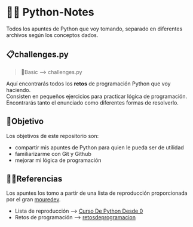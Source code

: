 # 🐍📓 Python-Notes
Todos los apuntes de Python que voy tomando, separado en diferentes archivos según los conceptos dados.

## 📋challenges.py
> 📂Basic --> challenges.py

Aquí encontrarás todos los **retos** de programación Python que voy haciendo.\
Consisten en pequeños ejercicios para practicar lógica de programación. Encontrarás tanto el enunciado como diferentes formas de resolverlo.

## 🎯Objetivo
Los objetivos de este repositorio son:
- compartir mis apuntes de Python para quien le pueda ser de utilidad
- familiarizarme con Git y Github
- mejorar mi lógica de programación

## 👨‍💻Referencias
Los apuntes los tomo a partir de una lista de reproducción proporcionada por el gran [mouredev](https://github.com/mouredev).
- Lista de reproducción --> [Curso De Python Desde 0](https://www.youtube.com/playlist?list=PLNdFk2_brsRdgQXLIlKBXQDeRf3qvXVU_)
- Retos de programación --> [retosdeprogramacion](https://retosdeprogramacion.com/ejercicios/)
